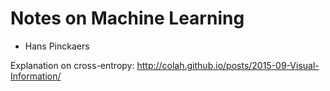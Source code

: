 # Notes on Machine Learning
- Hans Pinckaers 

Explanation on cross-entropy: http://colah.github.io/posts/2015-09-Visual-Information/
